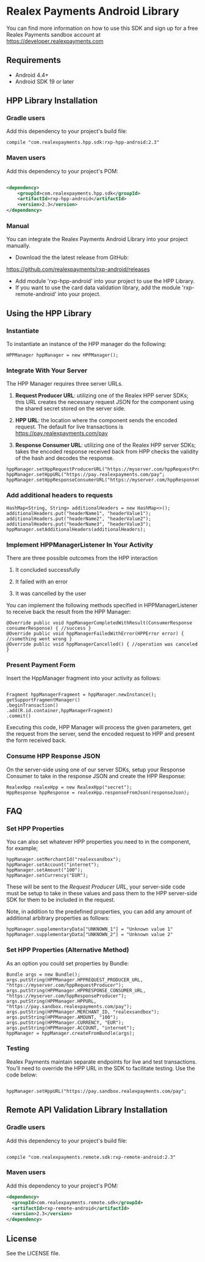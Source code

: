 # Realex Payments Android Library
You can find more information on how to use this SDK and sign up for a free Realex Payments sandbox account at https://developer.realexpayments.com

## Requirements

- Android 4.4+
- Android SDK 19 or later

## HPP Library Installation

### Gradle users
Add this dependency to your project's build file:
```
compile "com.realexpayments.hpp.sdk:rxp-hpp-android:2.3"
```

### Maven users
Add this dependency to your project's POM:

```xml

<dependency>
    <groupId>com.realexpayments.hpp.sdk</groupId>
    <artifactId>rxp-hpp-android</artifactId>
    <version>2.3</version>
</dependency>
```

### Manual

You can integrate the Realex Payments Android Library into your project manually.

- Download the the latest release from GitHub:

https://github.com/realexpayments/rxp-android/releases

- Add module 'rxp-hpp-android' into your project to use the HPP Library.
- If you want to use the card data validation library, add the module 'rxp-remote-android' into your project.

## Using the HPP Library

### Instantiate

To instantiate an instance of the HPP manager do the following:

```
HPPManager hppManager = new HPPManager();
```

### Integrate With Your Server

The HPP Manager requires three server URLs.

1) **Request Producer URL**: utilizing one of the Realex HPP server SDKs; this URL creates the necessary request JSON for the component using the shared secret stored on the server side.

2) **HPP URL**: the location where the component sends the encoded request. The default for live transactions is https://pay.realexpayments.com/pay

3) **Response Consumer URL**: utilizing one of the Realex HPP server SDKs; takes the encoded response received back from HPP checks the validity of the hash and decodes the response.

```
hppManager.setHppRequestProducerURL("https://myserver.com/hppRequestProducer");
hppManager.setHppURL("https://pay.realexpayments.com/pay";
hppManager.setHppResponseConsumerURL("https://myserver.com/hppResponseConsumer");
```

### Add additional headers to requests

```
HashMap<String, String> additionalHeaders = new HashMap<>();
additionalHeaders.put("headerName1", "headerValue1");
additionalHeaders.put("headerName2", "headerValue2");
additionalHeaders.put("headerName3", "headerValue3");
hppManager.setAdditionalHeaders(additionalHeaders);
```

### Implement HPPManagerListener In Your Activity

There are three possible outcomes from the HPP interaction

1) It concluded successfully

2) It failed with an error

3) It was cancelled by the user

You can implement the following methods specified in HPPManagerListener to receive back the result from the HPP Manager:

```
@Override public void hppManagerCompletedWithResult(ConsumerResponse consumerResponse) { //success }
@Override public void hppManagerFailedWithError(HPPError error) { //something went wrong }
@Override public void hppManagerCancelled() { //operation was canceled }
```		

### Present Payment Form

Insert the HppManager fragment into your activity as follows:

```

Fragment hppManagerFragment = hppManager.newInstance();
getSupportFragmentManager()    
.beginTransaction()      
.add(R.id.container,hppManagerFragment)      
.commit()
```

Executing this code, HPP Manager will process the given parameters, get the request from the server, send the encoded request to HPP and present the form received back.

### Consume HPP Response JSON

On the server-side using one of our server SDKs, setup your Response Consumer to take in the response JSON and create the HPP Response:

```
RealexHpp realexHpp = new RealexHpp("secret");
HppResponse hppResponse = realexHpp.responseFromJson(responseJson);
```

## FAQ

### Set HPP Properties

You can also set whatever HPP properties you need to in the component, for example;

```
hppManager.setMerchantId("realexsandbox");
hppManager.setAccount("internet");
hppManager.setAmount("100");
hppManager.setCurrency("EUR");
```

These will be sent to the *Request Producer URL*, your server-side code must be setup to take in these values and pass them to the HPP server-side SDK for them to be included in the request. 	

Note, in addition to the predefined properties, you can add any amount of additional arbitrary properties as follows:

```
hppManager.supplementaryData["UNKNOWN_1"] = "Unknown value 1"
hppManager.supplementaryData["UNKNOWN_2"] = "Unknown value 2"
```		

### Set HPP Properties (Alternative Method)

As an option you could set properties by Bundle:

```
Bundle args = new Bundle();
args.putString(HPPManager.HPPREQUEST_PRODUCER_URL, "https://myserver.com/hppRequestProducer");
args.putString(HPPManager.HPPRESPONSE_CONSUMER_URL, "https://myserver.com/hppResponseProducer");
args.putString(HPPManager.HPPURL, "https://pay.sandbox.realexpayments.com/pay");
args.putString(HPPManager.MERCHANT_ID, "realexsandbox");
args.putString(HPPManager.AMOUNT, "100");
args.putString(HPPManager.CURRENCY, "EUR");
args.putString(HPPManager.ACCOUNT, "internet");
hppManager = hppManager.createFromBundle(args);
```

### Testing		

Realex Payments maintain separate endpoints for live and test transactions. You’ll need to override the HPP URL in the SDK to facilitate testing. Use the code below:

```

hppManager.setHppURL("https://pay.sandbox.realexpayments.com/pay";

```		

## Remote API Validation Library Installation

### Gradle users
Add this dependency to your project's build file:
```

compile "com.realexpayments.remote.sdk:rxp-remote-android:2.3"

```

### Maven users
Add this dependency to your project's POM:
```xml
<dependency>
  <groupId>com.realexpayments.remote.sdk</groupId>
  <artifactId>rxp-remote-android</artifactId>
  <version>2.3</version>
</dependency>
```

## License

See the LICENSE file.
